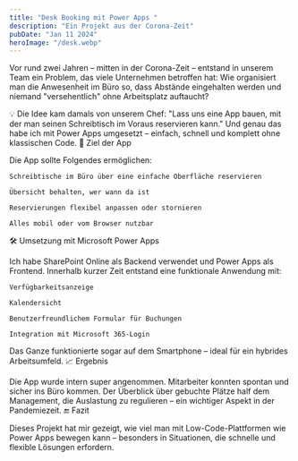```yaml
---
title: "Desk Booking mit Power Apps "
description: "Ein Projekt aus der Corona-Zeit"
pubDate: "Jan 11 2024"
heroImage: "/desk.webp"
---
```



Vor rund zwei Jahren – mitten in der Corona-Zeit – entstand in unserem Team ein Problem, das viele Unternehmen betroffen hat: Wie organisiert man die Anwesenheit im Büro so, dass Abstände eingehalten werden und niemand "versehentlich" ohne Arbeitsplatz auftaucht?

💡 Die Idee kam damals von unserem Chef: "Lass uns eine App bauen, mit der man seinen Schreibtisch im Voraus reservieren kann."
Und genau das habe ich mit Power Apps umgesetzt – einfach, schnell und komplett ohne klassischen Code.
🚀 Ziel der App

Die App sollte Folgendes ermöglichen:

    Schreibtische im Büro über eine einfache Oberfläche reservieren

    Übersicht behalten, wer wann da ist

    Reservierungen flexibel anpassen oder stornieren

    Alles mobil oder vom Browser nutzbar

🛠️ Umsetzung mit Microsoft Power Apps

Ich habe SharePoint Online als Backend verwendet und Power Apps als Frontend. Innerhalb kurzer Zeit entstand eine funktionale Anwendung mit:

    Verfügbarkeitsanzeige

    Kalendersicht

    Benutzerfreundlichem Formular für Buchungen

    Integration mit Microsoft 365-Login

Das Ganze funktionierte sogar auf dem Smartphone – ideal für ein hybrides Arbeitsumfeld.
📈 Ergebnis

Die App wurde intern super angenommen. Mitarbeiter konnten spontan und sicher ins Büro kommen.
Der Überblick über gebuchte Plätze half dem Management, die Auslastung zu regulieren – ein wichtiger Aspekt in der Pandemiezeit.
🔚 Fazit

Dieses Projekt hat mir gezeigt, wie viel man mit Low-Code-Plattformen wie Power Apps bewegen kann – besonders in Situationen, die schnelle und flexible Lösungen erfordern.